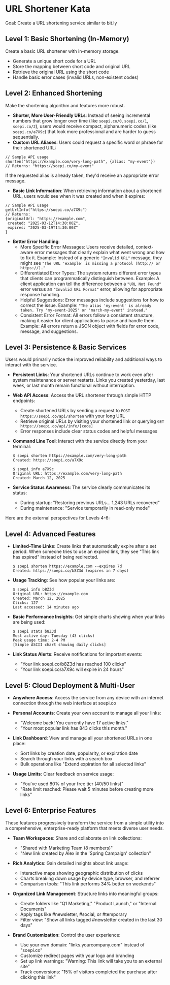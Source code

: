 # URL Shortener Kata

Goal: Create a URL shortening service similar to bit.ly

## Level 1: Basic Shortening (In-Memory)
Create a basic URL shortener with in-memory storage.
- Generate a unique short code for a URL
- Store the mapping between short code and original URL
- Retrieve the original URL using the short code
- Handle basic error cases (invalid URLs, non-existent codes)

## Level 2: Enhanced Shortening
Make the shortening algorithm and features more robust.
- **Shorter, More User-Friendly URLs**: Instead of seeing incremental numbers that grow longer over time (like `soepi.co/0`, `soepi.co/1`, `soepi.co/2`), users would receive compact, alphanumeric codes (like `soepi.co/a7X9c`) that look more professional and are harder to guess sequentially.
- **Custom URL Aliases**: Users could request a specific word or phrase for their shortened URL:

```
// Sample API usage
shorten("https://example.com/very-long-path", {alias: "my-event"})
// Returns: "https://soepi.co/my-event"
```
If the requested alias is already taken, they'd receive an appropriate error message.
- **Basic Link Information**: When retrieving information about a shortened URL, users would see when it was created and when it expires:
```
// Sample API usage
getUrlInfo("https://soepi.co/a7X9c")
// Returns:
{originalUrl: "https://example.com",
 created: "2025-03-12T14:30:00Z",
 expires: "2025-03-19T14:30:00Z"
}
```
- **Better Error Handling**:
  - More Specific Error Messages: Users receive detailed, context-aware error messages that clearly explain what went wrong and how to fix it.
  Example: Instead of a generic `"Invalid URL"` message, they might see `"The URL 'example' is missing a protocol (http:// or https://)."`
  - Differentiated Error Types: The system returns different error types that clients can programmatically distinguish between.
  Example: A client application can tell the difference between a `"URL Not Found"` error versus an `"Invalid URL Format"` error, allowing for appropriate response handling.
  - Helpful Suggestions: Error messages include suggestions for how to correct the issue.
  Example: `"The alias 'my-event' is already taken. Try 'my-event-2025' or 'march-my-event' instead."`
  - Consistent Error Format: All errors follow a consistent structure, making it easier for client applications to parse and handle them.
  Example: All errors return a JSON object with fields for error code, message, and suggestions.

## Level 3: Persistence & Basic Services
Users would primarily notice the improved reliability and additional ways to interact with the service.
- **Persistent Links**: Your shortened URLs continue to work even after system maintenance or server restarts. Links you created yesterday, last week, or last month remain functional without interruption.

- **Web API Access**: Access the URL shortener through simple HTTP endpoints:
  - Create shortened URLs by sending a request to `POST https://soepi.co/api/shorten` with your long URL
  - Retrieve original URLs by visiting your shortened link or querying `GET https://soepi.co/api/info/[code]`
  - Error responses include clear status codes and helpful messages

- **Command Line Tool**: Interact with the service directly from your terminal:
  ```
  $ soepi shorten https://example.com/very-long-path
  Created: https://soepi.co/a7X9c
  
  $ soepi info a7X9c
  Original URL: https://example.com/very-long-path
  Created: March 12, 2025
  ```

- **Service Status Awareness**: The service clearly communicates its status:
  - During startup: "Restoring previous URLs... 1,243 URLs recovered"
  - During maintenance: "Service temporarily in read-only mode"

Here are the external perspectives for Levels 4-6:

## Level 4: Advanced Features

- **Limited-Time Links**: Create links that automatically expire after a set period. When someone tries to use an expired link, they see "This link has expired" instead of being redirected.
  ```
  $ soepi shorten https://example.com --expires 7d
  Created: https://soepi.co/b8Z3d (expires in 7 days)
  ```

- **Usage Tracking**: See how popular your links are:
  ```
  $ soepi info b8Z3d
  Original URL: https://example.com
  Created: March 12, 2025
  Clicks: 127
  Last accessed: 14 minutes ago
  ```

- **Basic Performance Insights**: Get simple charts showing when your links are being used:
  ```
  $ soepi stats b8Z3d
  Most active day: Tuesday (43 clicks)
  Peak usage time: 2-4 PM
  [Simple ASCII chart showing daily clicks]
  ```

- **Link Status Alerts**: Receive notifications for important events:
  - "Your link soepi.co/b8Z3d has reached 100 clicks"
  - "Your link soepi.co/a7X9c will expire in 24 hours"

## Level 5: Cloud Deployment & Multi-User

- **Anywhere Access**: Access the service from any device with an internet connection through the web interface at soepi.co

- **Personal Accounts**: Create your own account to manage all your links:
  - "Welcome back! You currently have 17 active links."
  - "Your most popular link has 843 clicks this month."

- **Link Dashboard**: View and manage all your shortened URLs in one place:
  - Sort links by creation date, popularity, or expiration date
  - Search through your links with a search box
  - Bulk operations like "Extend expiration for all selected links"

- **Usage Limits**: Clear feedback on service usage:
  - "You've used 80% of your free tier (40/50 links)"
  - "Rate limit reached: Please wait 5 minutes before creating more links"

## Level 6: Enterprise Features
These features progressively transform the service from a simple utility into a comprehensive, enterprise-ready platform that meets diverse user needs.

- **Team Workspaces**: Share and collaborate on link collections:
  - "Shared with Marketing Team (8 members)"
  - "New link created by Alex in the 'Spring Campaign' collection"

- **Rich Analytics**: Gain detailed insights about link usage:
  - Interactive maps showing geographic distribution of clicks
  - Charts breaking down usage by device type, browser, and referrer
  - Comparison tools: "This link performs 34% better on weekends"

- **Organized Link Management**: Structure links into meaningful groups:
  - Create folders like "Q1 Marketing," "Product Launch," or "Internal Documents"
  - Apply tags like #newsletter, #social, or #temporary
  - Filter view: "Show all links tagged #newsletter created in the last 30 days"

- **Brand Customization**: Control the user experience:
  - Use your own domain: "links.yourcompany.com" instead of "soepi.co"
  - Customize redirect pages with your logo and branding
  - Set up link warnings: "Warning: This link will take you to an external site"
  - Track conversions: "15% of visitors completed the purchase after clicking this link"
